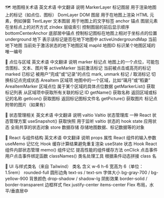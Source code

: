 🗺️ 地图相关术语
英文术语	中文翻译	说明
MarkerLayer	标记图层	用于渲染地图上的标记（如点位、图标）
DomLayer	DOM 图层	用于在地图上渲染 HTML 元素，例如弹窗
TextLayer	文本图层	用于地图上的文字标签
anchor	锚点	图层元素在坐标点上的对齐方式
zIndex	层级索引	控制图层的前后显示顺序
bottomCenterAnchor	底部居中锚点	控制标记图标在地图上相对于坐标点的位置
underground	地下	表示该标记是否在地下地图中
activeUndergroundMap	当前地下地图	当前处于激活状态的地下地图区域
mapId	地图ID	标识某个地图区域的唯一编号

📍 点位与区域
英文术语	中文翻译	说明
marker	标记点	地图上的一个点位，可能包含图标、文本、图片等
activeMarker	当前激活标记	当前被点击或高亮的标记
marked	已标记	被用户“完成”或“记录”的点位
mark, unmark	标记 / 取消标记	切换标记点完成状态
AreaItem	区域项	地图中的一个区域，比如“璃月”或“稻妻”
AreaItemMarker	区域点位	属于某个区域的具体点位数据
getMarkerList()	获取标记列表	从区域项中获取所有关联的标记 ID
getName()	获取名称	返回区域或标记的名称
getIcon()	获取图标	返回标记图标文件名
getPicture()	获取图片	标记点附带的图片（如果有）

🧱 状态管理相关
英文术语	中文翻译	说明
valtio	Valtio 状态管理库	一种 React 状态管理方案
useSnapshot()	获取快照	用于监听 valtio 状态的 hook
state	应用状态	全局共享的状态对象
store	数据存储	存储地图数据、标记数据等的对象

🧩 React 与组件结构
英文术语	中文翻译	说明
props	属性	React 组件的输入参数
useMemo	记忆化 Hook	缓存计算结果避免重复渲染
useState	状态 Hook	React 组件内部状态管理
memo()	组件记忆	提高性能的组件缓存方法
onClick	点击事件	用户点击事件绑定函数
classNames()	类名处理工具	根据条件动态拼接 class 名

📐 UI 与样式类名（来自 Tailwind）
类名	含义
w-6 h-6	宽高为 6（单位：1.5rem）
rounded-full	圆形边角
text-xs / text-sm	字体大小
bg-gray-700 / bg-yellow-900	背景颜色
drop-shadow / shadow-lg	阴影效果
border-solid / border-transparent	边框样式
flex justify-center items-center	Flex 布局，水平/垂直居中